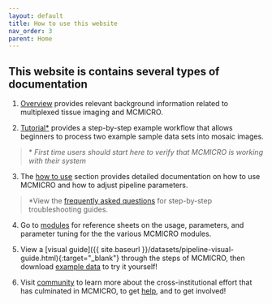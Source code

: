 ```yaml
---
layout: default
title: How to use this website
nav_order: 3
parent: Home
---
```


## This website is contains several types of documentation


1. [Overview](./overview/) provides relevant background information related to multiplexed tissue imaging and MCMICRO.  

2. [Tutorial*](./tutorial.html) provides a step-by-step example workflow that allows beginners to process two example sample data sets into mosaic images. 
 >\* *First time users should start here to verify that MCMICRO is working with their system*

3. The [how to use](./instructions/) section provides detailed documentation on how to use MCMICRO and how to adjust pipeline parameters. 
>\*View the [frequently asked questions](./instructions/faq.html) for step-by-step troubleshooting guides.

4. Go to [modules](./modules/) for reference sheets on the usage, parameters, and parameter tuning for the the various MCMICRO modules.

5. View a [visual guide]({{ site.baseurl }}/datasets/pipeline-visual-guide.html){:target="_blank"} through the steps of MCMICRO, then download [example data](./datasets/datasets.html) to try it yourself!

6. Visit [community](./community/) to learn more about the cross-institutional effort that has culminated in MCMICRO, to get [help](./community/help.html), and to get involved!